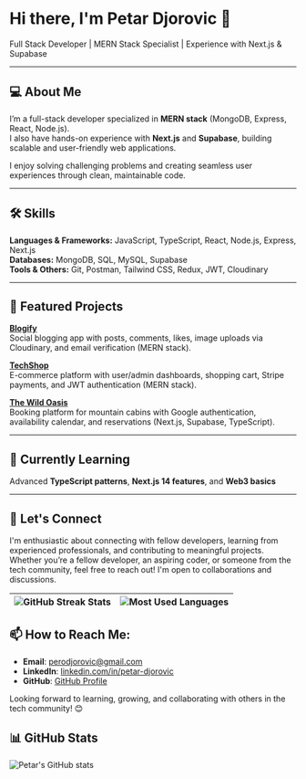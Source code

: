 # Hi there, I'm Petar Djorovic 👋
Full Stack Developer | MERN Stack Specialist | Experience with Next.js & Supabase

---

## 💻 About Me
I’m a full-stack developer specialized in **MERN stack** (MongoDB, Express, React, Node.js).  
I also have hands-on experience with **Next.js** and **Supabase**, building scalable and user-friendly web applications.  

I enjoy solving challenging problems and creating seamless user experiences through clean, maintainable code.

---

## 🛠️ Skills
**Languages & Frameworks:** JavaScript, TypeScript, React, Node.js, Express, Next.js  
**Databases:** MongoDB, SQL, MySQL, Supabase  
**Tools & Others:** Git, Postman, Tailwind CSS, Redux, JWT, Cloudinary  

---

## 🚀 Featured Projects
 **[Blogify](https://github.com/petardjorovic/My-social-network)**  
Social blogging app with posts, comments, likes, image uploads via Cloudinary, and email verification (MERN stack).  

**[TechShop](https://github.com/petardjorovic/FullStackMyWebShop)**  
E-commerce platform with user/admin dashboards, shopping cart, Stripe payments, and JWT authentication (MERN stack).  

**[The Wild Oasis](https://github.com/petardjorovic/BookingsProjectNext)**  
Booking platform for mountain cabins with Google authentication, availability calendar, and reservations (Next.js, Supabase, TypeScript). 

---

## 🎯 Currently Learning
Advanced **TypeScript patterns**, **Next.js 14 features**, and **Web3 basics**  

---

## 🚀 Let's Connect
I'm enthusiastic about connecting with fellow developers, learning from experienced professionals, and contributing to meaningful projects. Whether you’re a fellow developer, an aspiring coder, or someone from the tech community, feel free to reach out! I'm open to collaborations and discussions.

|  ![GitHub Streak Stats](https://github-readme-streak-stats.herokuapp.com/?user=petardjorovic) | ![Most Used Languages](https://github-readme-stats.vercel.app/api/top-langs/?username=petardjorovic&layout=compact&langs_count=5) |
|---|---|


## 📫 How to Reach Me:
- **Email**: [perodjorovic@gmail.com](mailto:perodjorovic@gmail.com)
- **LinkedIn**: [linkedin.com/in/petar-djorovic](https://www.linkedin.com/in/petar-djorovic)  
- **GitHub**: [GitHub Profile](https://github.com/petardjorovic)


Looking forward to learning, growing, and collaborating with others in the tech community! 😊

## 📊 GitHub Stats
![Petar's GitHub stats](https://github-readme-stats.vercel.app/api?username=petardjorovic&show_icons=true&theme=radical)

